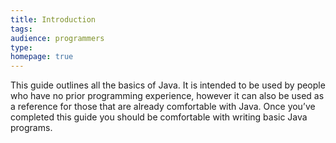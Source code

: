 ```yaml
---
title: Introduction
tags:
audience: programmers
type:
homepage: true
---
```

This guide outlines all the basics of Java. It is intended to be used by people who have no prior programming experience, however it can also be used as a reference for those that are already comfortable with Java. Once you’ve completed this guide you should be comfortable with writing basic Java programs. 
